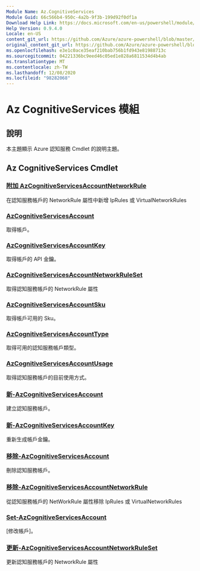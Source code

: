 ```yaml
---
Module Name: Az.CognitiveServices
Module Guid: 66c566b4-950c-4a2b-9f3b-199d92f0df1a
Download Help Link: https://docs.microsoft.com/en-us/powershell/module/az.cognitiveservices
Help Version: 0.9.4.0
Locale: en-US
content_git_url: https://github.com/Azure/azure-powershell/blob/master/src/CognitiveServices/CognitiveServices/help/Az.CognitiveServices.md
original_content_git_url: https://github.com/Azure/azure-powershell/blob/master/src/CognitiveServices/CognitiveServices/help/Az.CognitiveServices.md
ms.openlocfilehash: e3e1c0ace35eaf210bab756b1fd943e81988713c
ms.sourcegitcommit: 04221336bc9eed46c05ed1e828a6811534d4b4ab
ms.translationtype: MT
ms.contentlocale: zh-TW
ms.lasthandoff: 12/08/2020
ms.locfileid: "98282068"
---
```

# Az CognitiveServices 模組
## 說明
本主題顯示 Azure 認知服務 Cmdlet 的說明主題。

## Az CognitiveServices Cmdlet
### [附加 AzCognitiveServicesAccountNetworkRule](Add-AzCognitiveServicesAccountNetworkRule.md)
在認知服務帳戶的 NetworkRule 屬性中新增 IpRules 或 VirtualNetworkRules

### [AzCognitiveServicesAccount](Get-AzCognitiveServicesAccount.md)
取得帳戶。

### [AzCognitiveServicesAccountKey](Get-AzCognitiveServicesAccountKey.md)
取得帳戶的 API 金鑰。

### [AzCognitiveServicesAccountNetworkRuleSet](Get-AzCognitiveServicesAccountNetworkRuleSet.md)
取得認知服務帳戶的 NetworkRule 屬性

### [AzCognitiveServicesAccountSku](Get-AzCognitiveServicesAccountSku.md)
取得帳戶可用的 Sku。

### [AzCognitiveServicesAccountType](Get-AzCognitiveServicesAccountType.md)
取得可用的認知服務帳戶類型。

### [AzCognitiveServicesAccountUsage](Get-AzCognitiveServicesAccountUsage.md)
取得認知服務帳戶的目前使用方式。

### [新-AzCognitiveServicesAccount](New-AzCognitiveServicesAccount.md)
建立認知服務帳戶。

### [新-AzCognitiveServicesAccountKey](New-AzCognitiveServicesAccountKey.md)
重新生成帳戶金鑰。

### [移除-AzCognitiveServicesAccount](Remove-AzCognitiveServicesAccount.md)
刪除認知服務帳戶。

### [移除-AzCognitiveServicesAccountNetworkRule](Remove-AzCognitiveServicesAccountNetworkRule.md)
從認知服務帳戶的 NetWorkRule 屬性移除 IpRules 或 VirtualNetworkRules

### [Set-AzCognitiveServicesAccount](Set-AzCognitiveServicesAccount.md)
[修改帳戶]。

### [更新-AzCognitiveServicesAccountNetworkRuleSet](Update-AzCognitiveServicesAccountNetworkRuleSet.md)
更新認知服務帳戶的 NetworkRule 屬性

